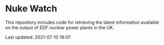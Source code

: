 # Nuke Watch

This repository includes code for retrieving the latest information available on the output of EDF nuclear power plants in the UK.

Last updated: 2021-07-10 18:07